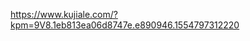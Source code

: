 
https://www.kujiale.com/?kpm=9V8.1eb813ea06d8747e.e890946.1554797312220



























































